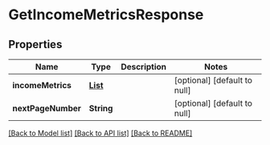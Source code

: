# GetIncomeMetricsResponse
## Properties

| Name | Type | Description | Notes |
|------------ | ------------- | ------------- | -------------|
| **incomeMetrics** | [**List**](IncomeMetrics.md) |  | [optional] [default to null] |
| **nextPageNumber** | **String** |  | [optional] [default to null] |

[[Back to Model list]](../README.md#documentation-for-models) [[Back to API list]](../README.md#documentation-for-api-endpoints) [[Back to README]](../README.md)

